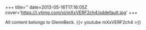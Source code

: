 +++
title=''
date=2013-05-16T17:16:05Z
cover='https://i.ytimg.com/vi/mXxVERF2ch4/sddefault.jpg'
+++

All content belongs to GlennBeck.
{{< youtube mXxVERF2ch4 >}}
